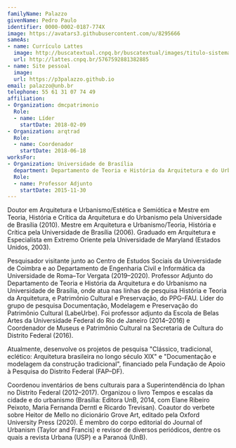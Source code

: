 ```yaml
---
familyName: Palazzo
givenName: Pedro Paulo
identifier: 0000-0002-0187-774X
image: https://avatars3.githubusercontent.com/u/8295666
sameAs:
- name: Currículo Lattes
  image: http://buscatextual.cnpq.br/buscatextual/images/titulo-sistema.png
  url: http://lattes.cnpq.br/5767592881382885
- name: Site pessoal
  image:
  url: https://p3palazzo.github.io
email: palazzo@unb.br
telephone: 55 61 31 07 74 49
affiliation:
- Organization: dmcpatrimonio
  Role:
  - name: Líder
    startDate: 2018-02-09
- Organization: arqtrad
  Role:
  - name: Coordenador
    startDate: 2018-06-18
worksFor:
- Organization: Universidade de Brasília
  department: Departamento de Teoria e História da Arquitetura e do Urbanismo
  Role:
  - name: Professor Adjunto
    startDate: 2015-11-30
---
```


Doutor em Arquitetura e Urbanismo/Estética e Semiótica e Mestre em
Teoria, História e Crítica da Arquitetura e do Urbanismo pela
Universidade de Brasília (2010). Mestre em Arquitetura e
Urbanismo/Teoria, História e Crítica pela Universidade de Brasília (2006).
Graduado em Arquitetura e Especialista em Extremo Oriente pela
Universidade de Maryland (Estados Unidos, 2003).

Pesquisador visitante junto ao Centro de Estudos Sociais da Universidade
de Coimbra e ao Departamento de Engenharia Civil e Informática da
Universidade de Roma–Tor Vergata (2019–2020). Professor Adjunto do
Departamento de Teoria e História da Arquitetura e do Urbanismo na
Universidade de Brasília, onde atua nas linhas de pesquisa História e
Teoria da Arquitetura, e Patrimônio Cultural e Preservação, do PPG–FAU.
Líder do grupo de pesquisa Documentação, Modelagem e Preservação do
Patrimônio Cultural (LabeUrbe). Foi professor adjunto da Escola de Belas
Artes da Universidade Federal do Rio de Janeiro (2014–2016) e
Coordenador de Museus e Patrimônio Cultural na Secretaria de Cultura do
Distrito Federal (2016).

Atualmente, desenvolve os projetos de pesquisa "Clássico, tradicional,
eclético: Arquitetura brasileira no longo século XIX" e "Documentação e
modelagem da construção tradicional", financiado pela Fundação de Apoio
à Pesquisa do Distrito Federal (FAP–DF).

Coordenou inventários de bens culturais para a Superintendência do Iphan
no Distrito Federal (2012–2017). Organizou o livro Tempos e escalas da
cidade e do urbanismo (Brasília: Editora UnB, 2014, com Elane Ribeiro
Peixoto, Maria Fernanda Derntl e Ricardo Trevisan). Coautor do verbete
sobre Heitor de Mello no dicionário Grove Art, editado pela Oxford
University Press (2020). É membro do corpo editorial do Journal of
Urbanism (Taylor and Francis) e revisor de diversos periódicos, dentre
os quais a revista Urbana (USP) e a Paranoá (UnB).


